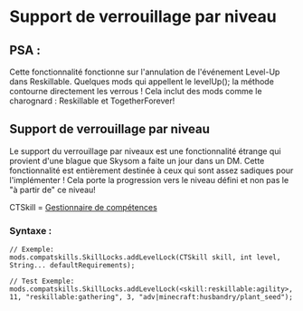 # Support de verrouillage par niveau

## PSA :

Cette fonctionnalité fonctionne sur l'annulation de l'événement Level-Up dans Reskillable. Quelques mods qui appellent le levelUp(); la méthode contourne directement les verrous ! Cela inclut des mods comme le charognard : Reskillable et TogetherForever!

## Support de verrouillage par niveau

Le support du verrouillage par niveaux est une fonctionnalité étrange qui provient d'une blague que Skysom a faite un jour dans un DM. Cette fonctionnalité est entièrement destinée à ceux qui sont assez sadiques pour l'implémenter ! Cela porte la progression vers le niveau défini et non pas le "à partir de" ce niveau!

CTSkill = [Gestionnaire de compétences](/Mods/CompatSkills/Supports/Reskillable/BracketHandlers/)

### Syntaxe :

    // Exemple:
    mods.compatskills.SkillLocks.addLevelLock(CTSkill skill, int level, String... defaultRequirements);
    
    // Test Exemple:
    mods.compatskills.SkillLocks.addLevelLock(<skill:reskillable:agility>, 11, "reskillable:gathering", 3, "adv|minecraft:husbandry/plant_seed");